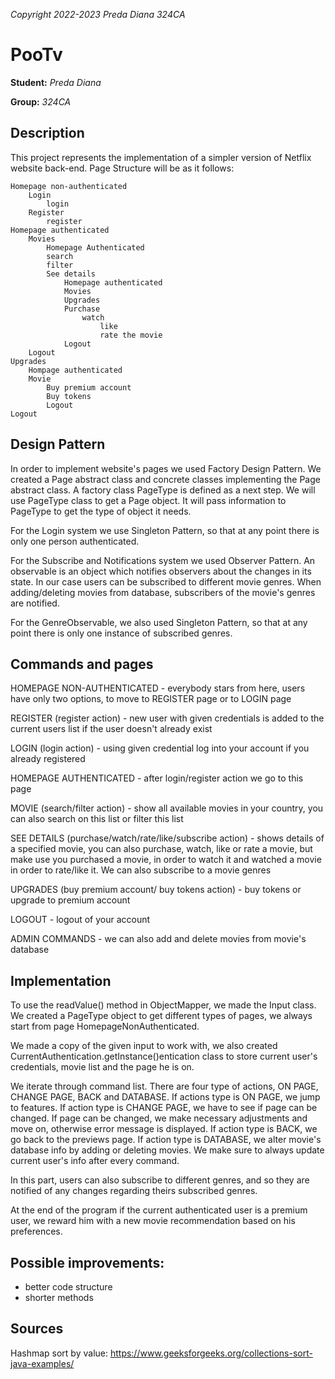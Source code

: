 *Copyright 2022-2023 Preda Diana 324CA*

# PooTv

**Student:** *Preda Diana*

**Group:** *324CA*

## Description

This project represents the implementation of a simpler version of Netflix website back-end.
Page Structure will be as it follows:

    Homepage non-authenticated
        Login
            login
        Register
            register
    Homepage authenticated
        Movies
            Homepage Authenticated
            search
            filter
            See details
                Homepage authenticated
                Movies
                Upgrades
                Purchase
                    watch
                        like
                        rate the movie
                Logout
        Logout
    Upgrades
        Hompage authenticated
        Movie
            Buy premium account
            Buy tokens
            Logout
    Logout

## Design Pattern

In order to implement website's pages we used Factory Design Pattern. We created a Page abstract
class and concrete classes implementing the Page abstract class. 
A factory class PageType is defined as a next step. We will use PageType class to get a Page object.
It will pass information to PageType to get the type of object it needs.

For the Login system we use Singleton Pattern, so that at any point there is only one person
authenticated.

For the Subscribe and Notifications system we used Observer Pattern. An observable is an object
which notifies observers about the changes in its state. In our case users can be subscribed to
different movie genres. When adding/deleting movies from database, subscribers of the movie's
genres are notified.

For the GenreObservable, we also used Singleton Pattern, so that at any point there is only one
instance of subscribed genres.

## Commands and pages

HOMEPAGE NON-AUTHENTICATED - everybody stars from here, users have only two options, to move to
REGISTER page or to LOGIN page

REGISTER (register action) - new user with given credentials is added to the current users list if
the user doesn't already exist

LOGIN (login action) - using given credential log into your account if you already registered

HOMEPAGE AUTHENTICATED - after login/register action we go to this page

MOVIE (search/filter action) - show all available movies in your country, you can also search on
this list or filter this list

SEE DETAILS (purchase/watch/rate/like/subscribe action) - shows details of a specified movie, you
can also purchase, watch, like or rate a movie, but make use you purchased a movie, in order to watch
it and watched a movie in order to rate/like it. We can also subscribe to a movie genres

UPGRADES (buy premium account/ buy tokens action) - buy tokens or upgrade to premium account

LOGOUT - logout of your account

ADMIN COMMANDS - we can also add and delete movies from movie's database

## Implementation

To use the readValue() method in ObjectMapper, we made the Input class. We created a PageType
object to get different types of pages, we always start from page HomepageNonAuthenticated.

We made a copy of the given input to work with, we also created CurrentAuthentication.getInstance()entication class to
store current user's credentials, movie list and the page he is on.

We iterate through command list. There are four type of actions, ON PAGE, CHANGE PAGE, BACK and DATABASE.
If actions type is ON PAGE, we jump to features.
If action type is CHANGE PAGE, we have to see if page can be changed. If page can be changed, we make 
necessary adjustments and move on, otherwise error message is displayed.
If action type is BACK, we go back to the previews page.
If action type is DATABASE, we alter movie's database info by adding or deleting movies.
We make sure to always update current user's info after every command.

In this part, users can also subscribe to different genres, and so they are notified of any changes
regarding theirs subscribed genres.

At the end of the program if the current authenticated user is a premium user, we reward him with a
new movie recommendation based on his preferences.

## Possible improvements:

- better code structure
- shorter methods

## Sources
Hashmap sort by value:
https://www.geeksforgeeks.org/collections-sort-java-examples/

